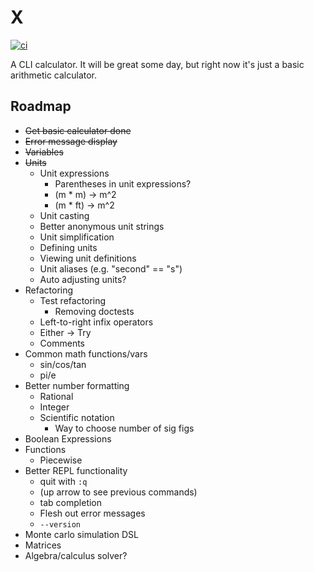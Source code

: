 # X
[![ci](https://github.com/jonathan-lemos/x/actions/workflows/ci.yaml/badge.svg)](https://github.com/jonathan-lemos/x/actions/workflows/ci.yaml)

A CLI calculator. It will be great some day, but right now it's just a basic arithmetic calculator.

## Roadmap
* ~~Get basic calculator done~~
* ~~Error message display~~
* ~~Variables~~
* ~~Units~~
    * Unit expressions
        * Parentheses in unit expressions?
        * (m * m) -> m^2
        * (m * ft) -> m^2
    * Unit casting
    * Better anonymous unit strings
    * Unit simplification
    * Defining units
    * Viewing unit definitions
    * Unit aliases (e.g. "second" == "s")
    * Auto adjusting units?
* Refactoring
    * Test refactoring
        * Removing doctests
    * Left-to-right infix operators
    * Either -> Try
    * Comments
* Common math functions/vars
    * sin/cos/tan
    * pi/e
* Better number formatting
    * Rational
    * Integer
    * Scientific notation
        * Way to choose number of sig figs
* Boolean Expressions
* Functions
    * Piecewise
* Better REPL functionality
    * quit with `:q`
    * (up arrow to see previous commands)
    * tab completion
    * Flesh out error messages
    * `--version`
* Monte carlo simulation DSL
* Matrices
* Algebra/calculus solver?
